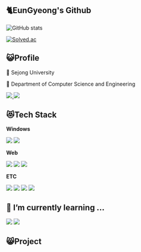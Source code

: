 ## 🐈EunGyeong's Github
![GitHub stats](https://github-readme-stats-mu-sooty-94.vercel.app/api?username=s1lv3rrud&theme=rose&show_icons=true&count_private=true)

[![Solved.ac](http://mazassumnida.wtf/api/v2/generate_badge?boj=s1lv3rrud)](https://solved.ac/s1lv3rrud)

## 😺Profile
🏫 Sejong University

📖 Department of Computer Science and Engineering

<a href="https://velog.io/@_coding_cat/posts">
  <img src="https://img.shields.io/badge/velog-20C997?style=for-the-badge&logo=velog&logoColor=white">
</a>
<a href="https://www.instagram.com/s1lv3rrud/">
  <img src="https://img.shields.io/badge/instagram-E4405F?style=for-the-badge&logo=instagram&logoColor=white">
</a>

## 😻Tech Stack

<!--img src="https://img.shields.io/badge/표시할이름-색상?style=for-the-badge&logo=기술스택아이콘&logoColor=글자색"-->
**Windows**

<img src="https://img.shields.io/badge/csharp-512BD4?style=for-the-badge&logo=csharp&logoColor=white"> <img src="https://img.shields.io/badge/c++-00599C?style=for-the-badge&logo=cplusplus&logoColor=white"> 

**Web**

<img src="https://img.shields.io/badge/react-61DAFB?style=for-the-badge&logo=react&logoColor=black"> <img src="https://img.shields.io/badge/vue.js-4FC08D?style=for-the-badge&logo=vue.js&logoColor=white"> <img src="https://img.shields.io/badge/node.js-339933?style=for-the-badge&logo=node.js&logoColor=white">

**ETC**

<img src="https://img.shields.io/badge/mysql-4479A1?style=for-the-badge&logo=mysql&logoColor=white"> <img src="https://img.shields.io/badge/python-3776AB?style=for-the-badge&logo=python&logoColor=white"> <img src="https://img.shields.io/badge/arduino-00878F?style=for-the-badge&logo=arduino&logoColor=white"> <img src="https://img.shields.io/badge/github-181717?style=for-the-badge&logo=github&logoColor=white"> 



## 🌱 I’m currently learning ...
<img src="https://img.shields.io/badge/dotnet-512BD4?style=for-the-badge&logo=dotnet&logoColor=white"> <img src="https://img.shields.io/badge/pytorch-EE4C2C?style=for-the-badge&logo=pytorch&logoColor=white">



## 😸Project



<!--
**s1lv3rrud/s1lv3rrud** is a ✨ _special_ ✨ repository because its `README.md` (this file) appears on your GitHub profile.

Here are some ideas to get you started:

- 🔭 I’m currently working on ...
- 🌱 I’m currently learning ...
- 👯 I’m looking to collaborate on ...
- 🤔 I’m looking for help with ...
- 💬 Ask me about ...
- 📫 How to reach me: ...
- 😄 Pronouns: ...
- ⚡ Fun fact: ...
-->
